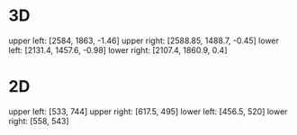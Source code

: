 # 3D
upper left: [2584, 1863, -1.46]
upper right: [2588.85, 1488.7, -0.45]
lower left: [2131.4, 1457.6, -0.98]
lower right: [2107.4, 1860.9, 0.4]

# 2D
upper left: [533, 744]
upper right: [617.5, 495]
lower left: [456.5, 520]
lower right: [558, 543]